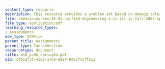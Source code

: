```yaml
---
content_type: resource
description: This resource provides a problem set based on damage tolerance requirements.
file: /media/courses/16-01-unified-engineering-i-ii-iii-iv-fall-2005-spring-2006/cfb52f3f43021768ad240d8cfc5ff812_m18_ps05_spring04.pdf
file_type: application/pdf
learning_resource_types:
- Assignments
ocw_type: OCWFile
parent_title: Assignments
parent_type: CourseSection
resourcetype: Document
title: m18_ps05_spring04.pdf
uid: cfb52f3f-4302-1768-ad24-0d8cfc5ff812
---
```

